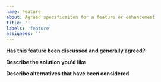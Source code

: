 ```yaml
---
name: Feature
about: Agreed specificaiton for a feature or enhancement
title: ''
labels: 'feature'
assignees: ''
---
```


<!-- Thanks for opening a new feature request! -->

**Has this feature been discussed and generally agreed?**
<!-- Don't worry about requesting something that hasn't been discussed - we'll just move it to Discussion if we think it's unclear. But ideally, issues should have an agreed specification such that anyone could action it without much help. -->

**Describe the solution you'd like**
<!-- A clear and concise description of what you want to happen. --> 

**Describe alternatives that have been considered**
<!-- If more than one alternative has been discussed, please briefly list those together with a reason(s) why they were decided against. This will help prevent a repeat of the previous discussions. Reference any relevant discussion threads if possible. -->



